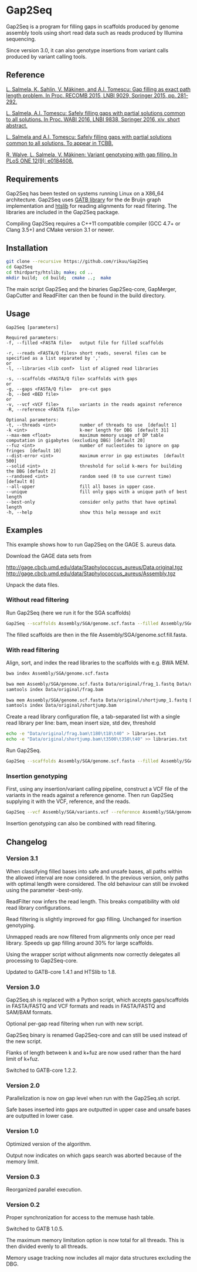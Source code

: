 # Gap2Seq

Gap2Seq is a program for filling gaps in scaffolds produced by genome assembly
tools using short read data such as reads produced by Illumina sequencing.

Since version 3.0, it can also genotype insertions from variant calls produced
by variant calling tools.

## Reference

[L. Salmela, K. Sahlin, V. Mäkinen, and A.I. Tomescu: Gap filling as exact path length problem. In Proc. RECOMB 2015, LNBI 9029, Springer 2015, pp. 281-292.](http://dx.doi.org/10.1007/978-3-319-16706-0_29)

[L. Salmela, A.I. Tomescu: Safely filling gaps with partial solutions common to all solutions. In Proc. WABI 2016, LNBI 9838, Springer 2016, xiv, short abstract.](http://link.springer.com/content/pdf/bfm%3A978-3-319-43681-4%2F1.pdf)

[L. Salmela and A.I. Tomescu: Safely filling gaps with partial solutions common to all solutions. To appear in TCBB.](https://doi.org/10.1109/TCBB.2017.2785831)

[R. Walve, L. Salmela, V. Mäkinen: Variant genotyping with gap filling. In PLoS ONE 12(9): e0184608.](https://doi.org/10.1371/journal.pone.0184608)

## Requirements

Gap2Seq has been tested on systems running Linux on a X86_64 architecture.
Gap2Seq uses [GATB library](http://gatb-core.gforge.inria.fr/index.html) for the
de Bruijn graph implementation and [htslib](http://www.htslib.org) for reading
alignments for read filtering. The libraries are included in the Gap2Seq
package.

Compiling Gap2Seq requires a C++11 compatible compiler (GCC 4.7+ or Clang 3.5+)
and CMake version 3.1 or newer.

## Installation

```sh
git clone --recursive https://github.com/rikuu/Gap2Seq
cd Gap2Seq
cd thirdparty/htslib; make; cd ..
mkdir build;  cd build;  cmake ..;  make
```

The main script Gap2Seq and the binaries Gap2Seq-core, GapMerger, GapCutter and
ReadFilter can then be found in the build directory.

## Usage

```
Gap2Seq [parameters]

Required parameters:
-f, --filled <FASTA file>   output file for filled scaffolds

-r, --reads <FASTA/Q files> short reads, several files can be specified as a list separated by ','
or
-l, --libraries <lib conf>  list of aligned read libraries

-s, --scaffolds <FASTA/Q file> scaffolds with gaps
or
-g, --gaps <FASTA/Q file>   pre-cut gaps
-b, --bed <BED file>
or
-v, --vcf <VCF file>        variants in the reads against reference
-R, --reference <FASTA file>

Optional parameters:
-t, --threads <int>         number of threads to use  [default 1]
-k <int>                    k-mer length for DBG  [default 31]
--max-mem <float>           maximum memory usage of DP table computation in gigabytes (excluding DBG) [default 20]
--fuz <int>                 number of nucleotides to ignore on gap fringes  [default 10]
--dist-error <int>          maximum error in gap estimates  [default 500]
--solid <int>               threshold for solid k-mers for building the DBG [default 2]
--randseed <int>            random seed (0 to use current time)  [default 0]
--all-upper                 fill all bases in upper case.
--unique                    fill only gaps with a unique path of best length
--best-only                 consider only paths that have optimal length
-h, --help                  show this help message and exit
```

## Examples

This example shows how to run Gap2Seq on the GAGE S. aureus data.

Download the GAGE data sets from

http://gage.cbcb.umd.edu/data/Staphylococcus_aureus/Data.original.tgz
http://gage.cbcb.umd.edu/data/Staphylococcus_aureus/Assembly.tgz

Unpack the data files.

### Without read filtering

Run Gap2Seq (here we run it for the SGA scaffolds)

```sh
Gap2Seq --scaffolds Assembly/SGA/genome.scf.fasta --filled Assembly/SGA/genome.scf.fill.fasta --reads Data/original/frag_1.fastq,Data/original/frag_2.fastq,Data/original/shortjump_1.fastq,Data/original/shortjump_2.fastq
```

The filled scaffolds are then in the file Assembly/SGA/genome.scf.fill.fasta.

### With read filtering

Align, sort, and index the read libraries to the scaffolds with e.g. BWA MEM.

```sh
bwa index Assembly/SGA/genome.scf.fasta

bwa mem Assembly/SGA/genome.scf.fasta Data/original/frag_1.fastq Data/original/frag_2.fastq | samtools sort -O bam - > Data/original/frag.bam
samtools index Data/original/frag.bam

bwa mem Assembly/SGA/genome.scf.fasta Data/original/shortjump_1.fastq Data/original/shortjump_2.fastq | samtools sort -O bam - > Data/original/shortjump.bam
samtools index Data/original/shortjump.bam
```

Create a read library configuration file, a tab-separated list with a single
read library per line:
bam, mean insert size, std dev, threshold

```sh
echo -e "Data/original/frag.bam\t180\t18\t40" > libraries.txt
echo -e "Data/original/shortjump.bam\t3500\t350\t40" >> libraries.txt
```

Run Gap2Seq.

```sh
Gap2Seq --scaffolds Assembly/SGA/genome.scf.fasta --filled Assembly/SGA/genome.scf.fill.fasta --libraries libraries.txt
```

### Insertion genotyping

First, using any insertion/variant calling pipeline, construct a VCF file of the
variants in the reads against a reference genome. Then run Gap2Seq supplying it
with the VCF, reference, and the reads.

```sh
Gap2Seq --vcf Assembly/SGA/variants.vcf --reference Assembly/SGA/genome.scf.fasta --filled Assembly/SGA/genome.scf.fill.fasta --reads Data/original/frag_1.fastq,Data/original/frag_2.fastq,Data/original/shortjump_1.fastq,Data/original/shortjump_2.fastq
```

Insertion genotyping can also be combined with read filtering.

## Changelog

### Version 3.1

When classifying filled bases into safe and unsafe bases, all paths within the
allowed interval are now considered. In the previous version, only paths with
optimal length were considered. The old behaviour can still be invoked using
the parameter -best-only.

ReadFilter now infers the read length. This breaks compatibility with old read
library configurations.

Read filtering is slightly improved for gap filling. Unchanged for insertion
genotyping.

Unmapped reads are now filtered from alignments only once per read library.
Speeds up gap filling around 30% for large scaffolds.

Using the wrapper script without alignments now correctly delegates all
processing to Gap2Seq-core.

Updated to GATB-core 1.4.1 and HTSlib to 1.8.

### Version 3.0

Gap2Seq.sh is replaced with a Python script, which accepts gaps/scaffolds in
FASTA/FASTQ and VCF formats and reads in FASTA/FASTQ and SAM/BAM formats.

Optional per-gap read filtering when run with new script.

Gap2Seq binary is renamed Gap2Seq-core and can still be used instead of the new
script.

Flanks of length between k and k+fuz are now used rather than the hard limit of
k+fuz.

Switched to GATB-core 1.2.2.

### Version 2.0

Parallelization is now on gap level when run with the Gap2Seq.sh script.

Safe bases inserted into gaps are outputted in upper case and unsafe
bases are outputted in lower case.

### Version 1.0

Optimized version of the algorithm.

Output now indicates on which gaps search was aborted because of the
memory limit.

### Version 0.3

Reorganized parallel execution.

### Version 0.2

Proper synchronization for access to the memuse hash table.

Switched to GATB 1.0.5.

The maximum memory limitation option is now total for all threads.
This is then divided evenly to all threads.

Memory usage tracking now includes all major data structures excluding
the DBG.
